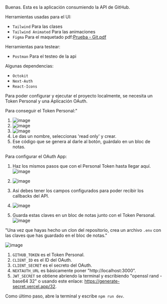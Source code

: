 Buenas. Esta es la aplicación consumiendo la API de GitHub.

Herramientas usadas para el UI:
- `Tailwind` Para las clases
- `Tailwind Animated` Para las animaciones
- `Figma` Para el maquetado pdf:[Prueba - Git.pdf](https://github.com/krakatua/prueba-git/files/12386177/Prueba.-.Git.pdf)

Herramientas para testear:

- `Postman` Para el testeo de la api

Algunas dependencias:

- `Octokit`
- `Next-Auth`
- `React-Icons`

Para poder configurar y ejecutar el proyecto localmente, se necesita un Token Personal y una Aplicación OAuth.

Para conseguir el Token Personal:"


1. ![image](https://github.com/krakatua/prueba-git/assets/82242977/743083e6-438f-4576-96bb-7b48fd034270)
2. ![image](https://github.com/krakatua/prueba-git/assets/82242977/c21277a6-78cc-44a6-a20e-c7f812a6aa65)
3. ![image](https://github.com/krakatua/prueba-git/assets/82242977/8921c766-462e-4d01-9ae5-cb1b3e63406c)
4. Le das un nombre, seleccionas 'read only' y crear.
5. Ese código que se genera al darle al botón, guárdalo en un bloc de notas.


Para configurar el OAuth App:

1. Haz los mismos pasos que con el Personal Token hasta llegar aquí. ![image](https://github.com/krakatua/prueba-git/assets/82242977/533fcade-adbb-4158-8502-272e336f6bbb)

2. ![image](https://github.com/krakatua/prueba-git/assets/82242977/ff8dd44e-0dcb-44a7-ab49-40e10749c7ce)
3. Así debes tener los campos configurados para poder recibir los callbacks del API.
4. ![image](https://github.com/krakatua/prueba-git/assets/82242977/c8e6b0fa-2dd9-4258-934e-a46ad8852a71)
5. Guarda estas claves en un bloc de notas junto con el Token Personal. ![image](https://github.com/krakatua/prueba-git/assets/82242977/448b3caa-7c8e-4d95-8041-ce50c38c099a)

"Una vez que hayas hecho un clon del repositorio, crea un archivo `.env` con las claves que has guardado en el bloc de notas."

![image](https://github.com/krakatua/prueba-git/assets/82242977/f02afc19-8aa3-44d5-b99d-7957bbe40139)

1. `GITHUB_TOKEN` es el Token Personal.
2. `CLIENT_ID` es el ID del OAuth.
3. `CLIENT_SECRET` es el secreto del OAuth.
4. `NEXTAUTH_URL` es básicamente poner "http://localhost:3000".
5. `JWT_SECRET` se obtiene abriendo la terminal y escribiendo "openssl rand -base64 32" o usando este enlace: https://generate-secret.vercel.app/32.

Como último paso, abre la terminal y escribe `npm run dev`.




   




